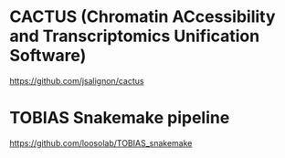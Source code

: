# CACTUS (Chromatin ACcessibility and Transcriptomics Unification Software)
https://github.com/jsalignon/cactus

# TOBIAS Snakemake pipeline
https://github.com/loosolab/TOBIAS_snakemake
